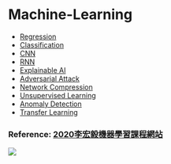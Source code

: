 # Machine-Learning
* [Regression](https://github.com/kevin-0211/Machine-Learning/tree/master/Regression)
* [Classification](https://github.com/kevin-0211/Machine-Learning/tree/master/Classification)
* [CNN](https://github.com/kevin-0211/Machine-Learning/tree/master/CNN)
* [RNN]()
* [Explainable AI]()
* [Adversarial Attack]()
* [Network Compression]()
* [Unsupervised Learning]()
* [Anomaly Detection]()
* [Transfer Learning]()
### Reference: [2020李宏毅機器學習課程網站](http://speech.ee.ntu.edu.tw/~tlkagk/courses_ML20.html)
![](http://speech.ee.ntu.edu.tw/~tlkagk/HW.png)
